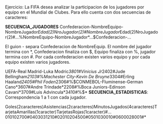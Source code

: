 Ejercicio:
La FIFA desea analizar la participacion de los jugadores por equipo en el Mundial de Clubes. Para ello cuenta con dos secuencias de caracteres:

**SECUENCIA_JUGADORES**
Confederacion-NombreEquipo-NombreJugador*Edad(2)NroJugador(2)#NombreJugador*Edad(2)NroJugador(2)#...%NombreEquipo-NombreJugador*...$Confederacion-...

El guion - separa Confederacion de NombreEquip. El nombre del jugador termina con *, Confederacion finaliza con $, Equipo finaliza con %, jugador termina con #. Por cada confederacion existen varios equipo y por cada equipo existen varios jugadores.

UEFA-Real Madrid-Luka Modric*3801#Vinicius Jr*2402#Jude
Bellingham*2103#%Machester City-Kevin De Bruyne*3304#Erling Haaland*2405#Phil
Foden*2306#%$CONMEBOL-Fluminense-German Cano*3607#Andre
Trindade*2208#%Boca Juniors-Edinson Cavani*3709#Luis Advincula*3410#%$*
**SECUENCIA_ESTADISTICAS**: Correspondencia 1 a 1 con cada jugador.

Goles(2caracteres)Asistencias(2caracteres)MinutosJugados(4caracteres)TarjetaAmarillas(1caracter)TarjetasRojas(1caracter)#...
010102700#0403031210#02010204500#0501030010#0600028001#*

